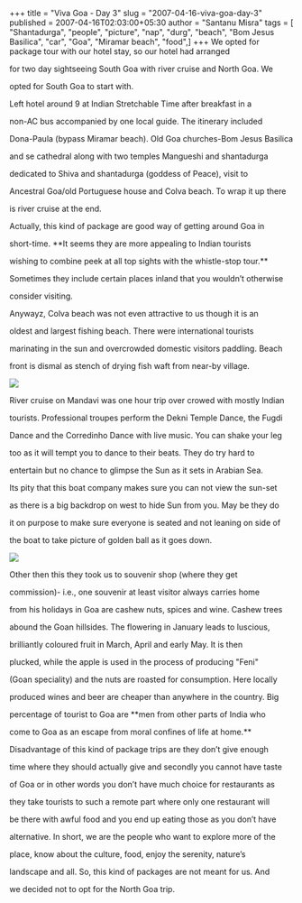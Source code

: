 +++
title = "Viva Goa - Day 3"
slug = "2007-04-16-viva-goa-day-3"
published = 2007-04-16T02:03:00+05:30
author = "Santanu Misra"
tags = [ "Shantadurga", "people", "picture", "nap", "durg", "beach", "Bom Jesus Basilica", "car", "Goa", "Miramar beach", "food",]
+++
We opted for package tour with our hotel stay, so our hotel had arranged
for two day sightseeing South Goa with river cruise and North Goa. We
opted for South Goa to start with.

Left hotel around 9 at Indian Stretchable Time after breakfast in a
non-AC bus accompanied by one local guide. The itinerary included
Dona-Paula (bypass Miramar beach). Old Goa churches-Bom Jesus Basilica
and se cathedral along with two temples Mangueshi and shantadurga
dedicated to Shiva and shantadurga (goddess of Peace), visit to
Ancestral Goa/old Portuguese house and Colva beach. To wrap it up there
is river cruise at the end.

Actually, this kind of package are good way of getting around Goa in
short-time. **It seems they are more appealing to Indian tourists
wishing to combine peek at all top sights with the whistle-stop tour.**
Sometimes they include certain places inland that you wouldn’t otherwise
consider visiting.

Anywayz, Colva beach was not even attractive to us though it is an
oldest and largest fishing beach. There were international tourists
marinating in the sun and overcrowded domestic visitors paddling. Beach
front is dismal as stench of drying fish waft from near-by village.

![](../images/2007-04-16-viva-goa-day-3-boat-cruise-goa.jpg)

River cruise on Mandavi was one hour trip over crowed with mostly Indian
tourists. Professional troupes perform the Dekni Temple Dance, the Fugdi
Dance and the Corredinho Dance with live music. You can shake your leg
too as it will tempt you to dance to their beats. They do try hard to
entertain but no chance to glimpse the Sun as it sets in Arabian Sea.
Its pity that this boat company makes sure you can not view the sun-set
as there is a big backdrop on west to hide Sun from you. May be they do
it on purpose to make sure everyone is seated and not leaning on side of
the boat to take picture of golden ball as it goes down.

<a href="http://www.santm.com/gallery3/index.php/2007/goa/mixed/whole-cashew-fruit" class="snap_nopreview"><img src="../images/2007-04-16-viva-goa-day-3-cashew.jpg" /></a>

Other then this they took us to souvenir shop (where they get
commission)- i.e., one souvenir at least visitor always carries home
from his holidays in Goa are cashew nuts, spices and wine. Cashew trees
abound the Goan hillsides. The flowering in January leads to luscious,
brilliantly coloured fruit in March, April and early May. It is then
plucked, while the apple is used in the process of producing "Feni"
(Goan speciality) and the nuts are roasted for consumption. Here locally
produced wines and beer are cheaper than anywhere in the country. Big
percentage of tourist to Goa are **men from other parts of India who
come to Goa as an escape from moral confines of life at home.**

Disadvantage of this kind of package trips are they don’t give enough
time where they should actually give and secondly you cannot have taste
of Goa or in other words you don’t have much choice for restaurants as
they take tourists to such a remote part where only one restaurant will
be there with awful food and you end up eating those as you don’t have
alternative. In short, we are the people who want to explore more of the
place, know about the culture, food, enjoy the serenity, nature’s
landscape and all. So, this kind of packages are not meant for us. And
we decided not to opt for the North Goa trip.
